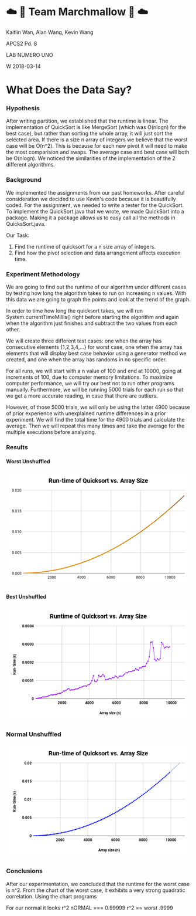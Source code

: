 # :cloud: :icecream: Team Marchmallow :icecream: :cloud: 

Kaitlin Wan, Alan Wang, Kevin Wang

APCS2 Pd. 8

LAB NUMERO UNO 

W 2018-03-14


# What Does the Data Say?

### Hypothesis
After writing partition, we established that the runtime is linear. The implementation of QuickSort is like MergeSort (which was O(nlogn) for the best case), but rather than sorting the whole array, it will just sort the selected area. If there is a size n array of integers we believe that the worst case will be O(n^2). This is because for each new pivot it will need to make the most comparision and swaps. The average case and best case will both be O(nlogn). We noticed the similarities of the implementation of the 2 different algorithms.

### Background 
We implemented the assignments from our past homeworks. After careful consideration we decided to use Kevin's code because it is beautifully coded. For the assignment, we needed to write a tester for the QuickSort. To implement the QuickSort.java that we wrote, we made QuickSort into a package. Making it a package allows us to easy call all the methods in QuicksSort.java.

Our Task:
1. Find the runtime of quicksort for a n size array of integers. 
2. Find how the pivot selection and data arrangement affects execution time.

### Experiment Methodology
We are going to find out the runtime of our algorithm under different cases by testing how long the algorithm takes to run on increasing n values. With this data we are going to graph the points and look at the trend of the graph.

In order to time how long the quicksort takes, we will run System.currentTimeMillis() right before starting the algorithm and again when the algorithm just finishes and subtract the two values from each other.

We will create three different test cases: one when the array has consecutive elements {1,2,3,4,...} for worst case, one when the array has elements that will display best case behavior using a generator method we created, and one when the array has randoms in no specific order.

For all runs, we will start with a n value of 100 and end at 10000, going at increments of 100, due to computer memory limitations. To maximize computer performance, we will try our best not to run other programs manually. Furthermore, we will be running 5000 trials for each run so that we get a more accurate reading, in case that there are outliers.

However, of those 5000 trials, we will only be using the latter 4900 because of prior experience with unexplained runtime differences in a prior experiment. We will find the total time for the 4900 trials and calculate the average. Then we will repeat this many times and take the average for the multiple executions before analyzing.

### Results
#### Worst Unshuffled
![Chart](https://github.com/KaitlinWan/Marchmallow/blob/master/worst_unshuf.png)

#### Best Unshuffled
![Chart](https://github.com/KaitlinWan/Marchmallow/blob/master/best_unshuf.png)

### Normal Unshuffled
![Chart](https://github.com/KaitlinWan/Marchmallow/blob/master/norm_unshuf.png)

### Conclusions

After our experimentation, we concluded that the runtime for the worst case is n^2. From the chart of the worst case, it exhibits a very strong quadratic correlation. Using the chart programs 


For our normal it looks 
r^2 nORMAL === 0.99999
r^2 == worst
.9999
